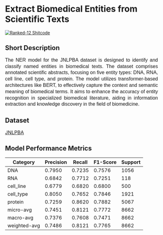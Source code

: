 # Extract Biomedical Entities from Scientific Texts
[![Ranked-12 Shitcode](https://img.shields.io/badge/Ranked_12-Named_Entity_Recognition_(NER)_on_JNLPBA-blue)](https://paperswithcode.com/sota/named-entity-recognition-ner-on-jnlpba)

## Short Description
<p style="line-height: 1.3; text-align: justify;"><span style="font-family: &quot;IBM Plex Sans&quot;, sans-serif; font-size: 16px;">The NER model for the JNLPBA dataset is designed to identify and classify named entities in biomedical texts. The dataset comprises annotated scientific abstracts, focusing on five entity types: DNA, RNA, cell line, cell type, and protein. The model utilizes transformer-based architectures like BERT, to effectively capture the context and semantic meaning of biomedical terms. It aims to enhance the accuracy of entity recognition in specialized biomedical literature, aiding in information extraction and knowledge discovery in the field of biomedicine.</span></p>

## Dataset
<p style="line-height: 1.3;"><span style="font-size: 16px;"><a href="https://github.com/cambridgeltl/MTL-Bioinformatics-2016/tree/master/data">JNLPBA</a></span></p>

## Model Performance Metrics
| Category      | Precision | Recall  | F1-Score | Support |
|---------------|-----------|---------|----------|---------|
| DNA           | 0.7950    | 0.7235  | 0.7576   | 1056    |
| RNA           | 0.6842    | 0.7712  | 0.7251   | 118     |
| cell_line     | 0.6779    | 0.6820  | 0.6800   | 500     |
| cell_type     | 0.8050    | 0.7652  | 0.7846   | 1921    |
| protein       | 0.7259    | 0.8620  | 0.7882   | 5067    |
| micro-avg     | 0.7451    | 0.8121  | 0.7772   | 8662    |
| macro-avg     | 0.7376    | 0.7608  | 0.7471   | 8662    |
| weighted-avg  | 0.7486    | 0.8121  | 0.7765   | 8662    |